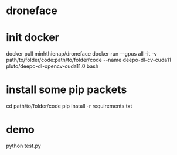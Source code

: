 # droneface

# init docker
docker pull minhthienap/droneface
docker run --gpus all -it -v path/to/folder/code:path/to/folder/code --name deepo-dl-cv-cuda11 pluto/deepo-dl-opencv-cuda11.0 bash

# install some pip packets
cd path/to/folder/code
pip install -r requirements.txt

# demo
python test.py